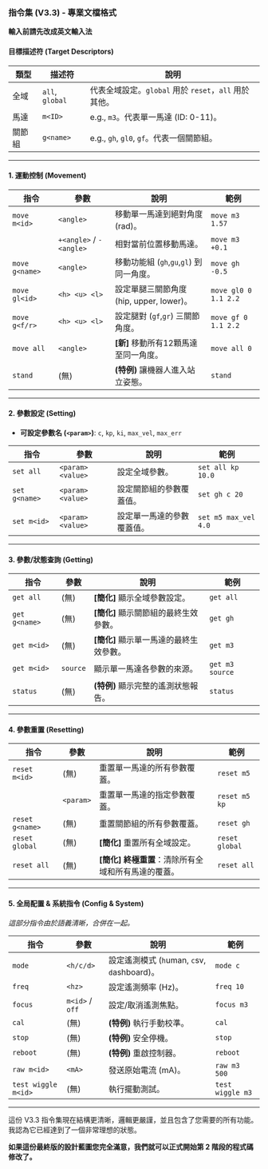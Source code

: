 ### **指令集 (V3.3) - 專業文檔格式**

**輸入前請先改成英文輸入法**

#### **目標描述符 (Target Descriptors)**
| 類型 | 描述符 | 說明 |
|---|---|---|
| 全域 | `all`, `global` | 代表全域設定。`global` 用於 `reset`，`all` 用於其他。 |
| 馬達 | `m<ID>` | e.g., `m3`。代表單一馬達 (ID: 0-11)。 |
| 關節組 | `g<name>` | e.g., `gh`, `gl0`, `gf`。代表一個關節組。 |

---
#### **1. 運動控制 (Movement)**
| 指令 | 參數 | 說明 | 範例 |
|---|---|---|---|
| `move m<id>` | `<angle>` | 移動單一馬達到絕對角度 (rad)。 | `move m3 1.57` |
| | `+<angle>` / `-<angle>` | 相對當前位置移動馬達。 | `move m3 +0.1` |
| `move g<name>` | `<angle>` | 移動功能組 (`gh`,`gu`,`gl`) 到同一角度。 | `move gh -0.5` |
| `move gl<id>` | `<h> <u> <l>` | 設定單腿三關節角度 (hip, upper, lower)。 | `move gl0 0 1.1 2.2` |
| `move g<f/r>` | `<h> <u> <l>` | 設定腿對 (`gf`,`gr`) 三關節角度。 | `move gf 0 1.1 2.2` |
| `move all` | `<angle>` | **[新]** 移動所有12顆馬達至同一角度。 | `move all 0` |
| `stand` | (無) | **(特例)** 讓機器人進入站立姿態。 | `stand` |

---
#### **2. 參數設定 (Setting)**
* **可設定參數名 (`<param>`)**: `c`, `kp`, `ki`, `max_vel`, `max_err`

| 指令 | 參數 | 說明 | 範例 |
|---|---|---|---|
| `set all` | `<param> <value>` | 設定全域參數。 | `set all kp 10.0` |
| `set g<name>` | `<param> <value>` | 設定關節組的參數覆蓋值。 | `set gh c 20` |
| `set m<id>` | `<param> <value>` | 設定單一馬達的參數覆蓋值。 | `set m5 max_vel 4.0` |

---
#### **3. 參數/狀態查詢 (Getting)**
| 指令 | 參數 | 說明 | 範例 |
|---|---|---|---|
| `get all` | (無) | **[簡化]** 顯示全域參數設定。 | `get all` |
| `get g<name>` | (無) | **[簡化]** 顯示關節組的最終生效參數。 | `get gh` |
| `get m<id>` | (無) | **[簡化]** 顯示單一馬達的最終生效參數。 | `get m3` |
| `get m<id>` | `source` | 顯示單一馬達各參數的來源。 | `get m3 source` |
| `status` | (無) | **(特例)** 顯示完整的遙測狀態報告。 | `status` |

---
#### **4. 參數重置 (Resetting)**
| 指令 | 參數 | 說明 | 範例 |
|---|---|---|---|
| `reset m<id>` | (無) | 重置單一馬達的所有參數覆蓋。 | `reset m5` |
| | `<param>` | 重置單一馬達的指定參數覆蓋。 | `reset m5 kp` |
| `reset g<name>` | (無) | 重置關節組的所有參數覆蓋。 | `reset gh` |
| `reset global` | (無) | **[簡化]** 重置所有全域設定。 | `reset global` |
| `reset all` | (無) | **[簡化]** **終極重置**：清除所有全域和所有馬達的覆蓋。 | `reset all` |

---
#### **5. 全局配置 & 系統指令 (Config & System)**
*這部分指令由於語義清晰，合併在一起。*

| 指令 | 參數 | 說明 | 範例 |
|---|---|---|---|
| `mode` | `<h/c/d>` | 設定遙測模式 (`h`uman, `c`sv, `d`ashboard)。 | `mode c` |
| `freq` | `<hz>` | 設定遙測頻率 (Hz)。 | `freq 10` |
| `focus` | `m<id>` / `off` | 設定/取消遙測焦點。 | `focus m3` |
| `cal` | (無) | **(特例)** 執行手動校準。 | `cal` |
| `stop` | (無) | **(特例)** 安全停機。 | `stop` |
| `reboot` | (無) | **(特例)** 重啟控制器。 | `reboot` |
| `raw m<id>` | `<mA>` | 發送原始電流 (mA)。 | `raw m3 500` |
| `test wiggle m<id>` | (無) | 執行擺動測試。 | `test wiggle m3` |

---
這份 V3.3 指令集現在結構更清晰，邏輯更嚴謹，並且包含了您需要的所有功能。我認為它已經達到了一個非常理想的狀態。

**如果這份最終版的設計藍圖您完全滿意，我們就可以正式開始第 2 階段的程式碼修改了。**